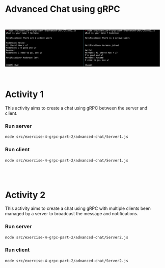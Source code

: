 # Advanced Chat using gRPC

<br>

![](./advanced-chat/static/chat-exemple.png)

<br>

# Activity 1

This activity aims to create a chat using gRPC between the server and client.

### Run server
```bash
node src/exercise-4-grpc-part-2/advanced-chat/Server1.js
```

### Run client
```bash
node src/exercise-4-grpc-part-2/advanced-chat/Server1.js
```

<br>
<br>

# Activity 2

This activity aims to create a chat using gRPC with multiple clients been managed by a server to broadcast the message and notifications.

### Run server
```bash
node src/exercise-4-grpc-part-2/advanced-chat/Server2.js
```

### Run client
```bash
node src/exercise-4-grpc-part-2/advanced-chat/Server2.js
```